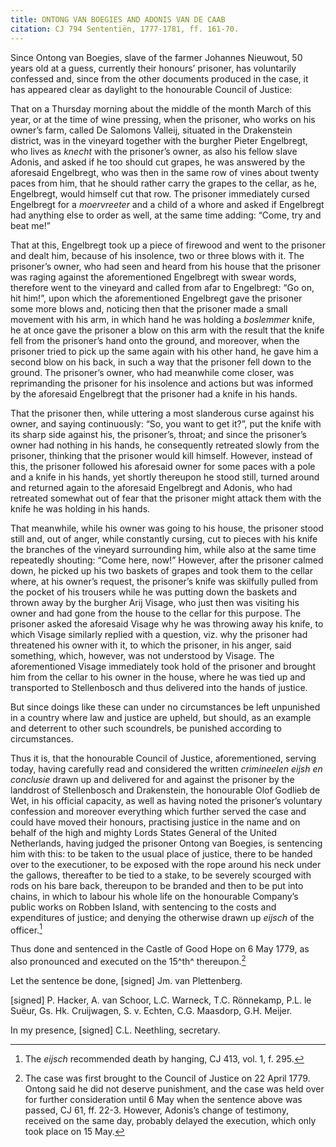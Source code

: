 ```yaml
---
title: ONTONG VAN BOEGIES AND ADONIS VAN DE CAAB
citation: CJ 794 Sententiën, 1777-1781, ff. 161-70.
---
```


Since Ontong van Boegies, slave of the farmer Johannes Nieuwout, 50 years old at a guess, currently their honours’ prisoner, has voluntarily confessed and, since from the other documents produced in the case, it has appeared clear as daylight to the honourable Council of Justice:

That on a Thursday morning about the middle of the month March of this year, or at the time of wine pressing, when the prisoner, who works on his owner’s farm, called De Salomons Valleij, situated in the Drakenstein district, was in the vineyard together with the burgher Pieter Engelbregt, who lives as *knecht* with the prisoner’s owner, as also his fellow slave Adonis, and asked if he too should cut grapes, he was answered by the aforesaid Engelbregt, who was then in the same row of vines about twenty paces from him, that he should rather carry the grapes to the cellar, as he, Engelbregt, would himself cut that row. The prisoner immediately cursed Engelbregt for a *moervreeter* and a child of a whore and asked if Engelbregt had anything else to order as well, at the same time adding: “Come, try and beat me!”

That at this, Engelbregt took up a piece of firewood and went to the prisoner and dealt him, because of his insolence, two or three blows with it. The prisoner’s owner, who had seen and heard from his house that the prisoner was raging against the aforementioned Engelbregt with swear words, therefore went to the vineyard and called from afar to Engelbregt: “Go on, hit him!”, upon which the aforementioned Engelbregt gave the prisoner some more blows and, noticing then that the prisoner made a small movement with his arm, in which hand he was holding a *boslemmer* knife, he at once gave the prisoner a blow on this arm with the result that the knife fell from the prisoner’s hand onto the ground, and moreover, when the prisoner tried to pick up the same again with his other hand, he gave him a second blow on his back, in such a way that the prisoner fell down to the ground. The prisoner’s owner, who had meanwhile come closer, was reprimanding the prisoner for his insolence and actions but was informed by the aforesaid Engelbregt that the prisoner had a knife in his hands.

That the prisoner then, while uttering a most slanderous curse against his owner, and saying continuously: “So, you want to get it?”, put the knife with its sharp side against his, the prisoner’s, throat; and since the prisoner’s owner had nothing in his hands, he consequently retreated slowly from the prisoner, thinking that the prisoner would kill himself. However, instead of this, the prisoner followed his aforesaid owner for some paces with a pole and a knife in his hands, yet shortly thereupon he stood still, turned around and returned again to the aforesaid Engelbregt and Adonis, who had retreated somewhat out of fear that the prisoner might attack them with the knife he was holding in his hands.

That meanwhile, while his owner was going to his house, the prisoner stood still and, out of anger, while constantly cursing, cut to pieces with his knife the branches of the vineyard surrounding him, while also at the same time repeatedly shouting: “Come here, now!” However, after the prisoner calmed down, he picked up his two baskets of grapes and took them to the cellar where, at his owner’s request, the prisoner’s knife was skilfully pulled from the pocket of his trousers while he was putting down the baskets and thrown away by the burgher Arij Visage, who just then was visiting his owner and had gone from the house to the cellar for this purpose. The prisoner asked the aforesaid Visage why he was throwing away his knife, to which Visage similarly replied with a question, viz. why the prisoner had threatened his owner with it, to which the prisoner, in his anger, said something, which, however, was not understood by Visage. The aforementioned Visage immediately took hold of the prisoner and brought him from the cellar to his owner in the house, where he was tied up and transported to Stellenbosch and thus delivered into the hands of justice.

But since doings like these can under no circumstances be left unpunished in a country where law and justice are upheld, but should, as an example and deterrent to other such scoundrels, be punished according to circumstances.

Thus it is, that the honourable Council of Justice, aforementioned, serving today, having carefully read and considered the written *crimineelen eijsh en conclusie* drawn up and delivered for and against the prisoner by the landdrost of Stellenbosch and Drakenstein, the honourable Olof Godlieb de Wet, in his official capacity, as well as having noted the prisoner’s voluntary confession and moreover everything which further served the case and could have moved their honours, practising justice in the name and on behalf of the high and mighty Lords States General of the United Netherlands, having judged the prisoner Ontong van Boegies, is sentencing him with this: to be taken to the usual place of justice, there to be handed over to the executioner, to be exposed with the rope around his neck under the gallows, thereafter to be tied to a stake, to be severely scourged with rods on his bare back, thereupon to be branded and then to be put into chains, in which to labour his whole life on the honourable Company’s public works on Robben Island, with sentencing to the costs and expenditures of justice; and denying the otherwise drawn up *eijsch* of the officer.[^1]

Thus done and sentenced in the Castle of Good Hope on 6 May 1779, as also pronounced and executed on the 15^th^ thereupon.[^2]

Let the sentence be done, \[signed\] Jm. van Plettenberg.

\[signed\] P. Hacker, A. van Schoor, L.C. Warneck, T.C. Rönnekamp, P.L. le Suëur, Gs. Hk. Cruijwagen, S. v. Echten, C.G. Maasdorp, G.H. Meijer.

In my presence, \[signed\] C.L. Neethling, secretary.

[^1]: The *eijsch* recommended death by hanging, CJ 413, vol. 1, f. 295.

[^2]: The case was first brought to the Council of Justice on 22 April 1779. Ontong said he did not deserve punishment, and the case was held over for further consideration until 6 May when the sentence above was passed, CJ 61, ff. 22-3. However, Adonis’s change of testimony, received on the same day, probably delayed the execution, which only took place on 15 May.

